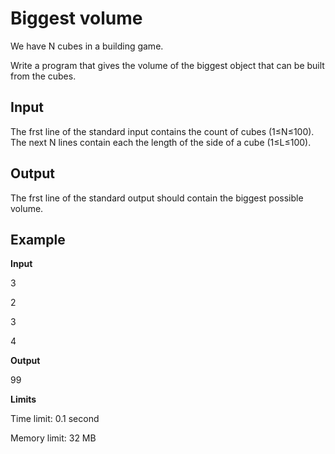 # Biggest volume

We have N cubes in a building game.

Write a program that gives the volume of the biggest object that can be built from the cubes.

## Input

The frst line of the standard input contains the count of cubes (1≤N≤100). 
The next N lines contain each the length of the side of a cube (1≤L≤100).

## Output

The frst line of the standard output should contain the biggest possible volume.

## Example

**Input**

3

2

3

4

**Output**

99

**Limits**

Time limit: 0.1 second

Memory limit: 32 MB
